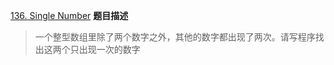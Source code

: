 
[136. Single Number](https://leetcode.com/problems/single-number/)
**题目描述**


>一个整型数组里除了两个数字之外，其他的数字都出现了两次。请写程序找出这两个只出现一次的数字



